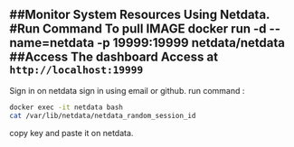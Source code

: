 ##Monitor System Resources Using Netdata.
#Run Command To pull IMAGE
docker run -d --name=netdata -p 19999:19999 netdata/netdata
##Access The dashboard
Access at `http://localhost:19999`
---
Sign in on netdata
sign in using email or github.
run command :
```bash
docker exec -it netdata bash
cat /var/lib/netdata/netdata_random_session_id
```
copy key and paste it on netdata.
